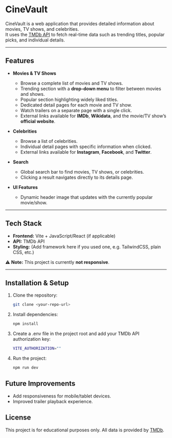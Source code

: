# CineVault

CineVault is a web application that provides detailed information about movies, TV shows, and celebrities.  
It uses the [TMDb API](https://www.themoviedb.org/documentation/api) to fetch real-time data such as trending titles, popular picks, and individual details.

---

## Features

- **Movies & TV Shows**
  - Browse a complete list of movies and TV shows.
  - Trending section with a **drop-down menu** to filter between movies and shows.
  - Popular section highlighting widely liked titles.
  - Dedicated detail pages for each movie and TV show.
  - Watch trailers on a separate page with a single click.
  - External links available for **IMDb**, **Wikidata**, and the movie/TV show’s **official website**. 

- **Celebrities**
  - Browse a list of celebrities.
  - Individual detail pages with specific information when clicked.
  - External links available for **Instagram**, **Facebook**, and **Twitter**.

- **Search**
  - Global search bar to find movies, TV shows, or celebrities.
  - Clicking a result navigates directly to its details page.

- **UI Features**
  - Dynamic header image that updates with the currently popular movie/show.

---

## Tech Stack

- **Frontend:** Vite + JavaScript/React (if applicable)
- **API:** TMDb API
- **Styling:** (Add framework here if you used one, e.g. TailwindCSS, plain CSS, etc.)

⚠️ **Note:** This project is currently **not responsive**.

---

## Installation & Setup

1. Clone the repository:
   ```bash
   git clone <your-repo-url>
   
2. Install dependencies:
   ```bash
   npm install
3. Create a .env file in the project root and add your TMDb API authorization key:
   ```bash
   VITE_AUTHORIZATION=""
4. Run the project:
   ```bash
   npm run dev

## Future Improvements
- Add responsiveness for mobile/tablet devices.
- Improved trailer playback experience.

## License
This project is for educational purposes only.
All data is provided by [TMDb](https://www.themoviedb.org/).
